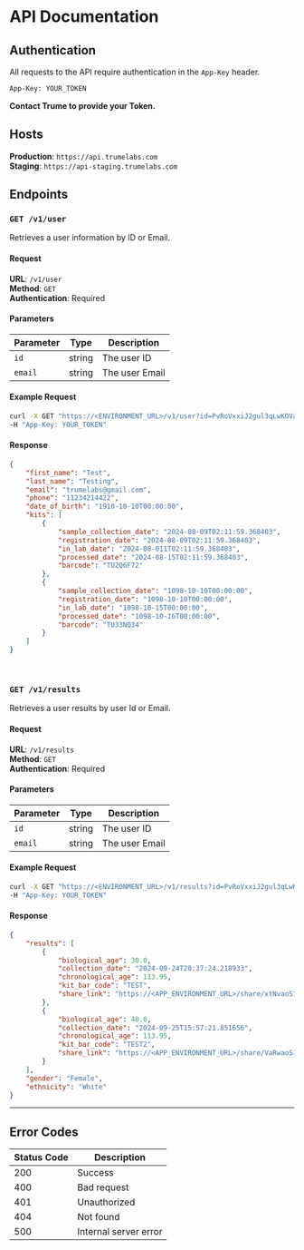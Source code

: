 # API Documentation

## Authentication

All requests to the API require authentication in the `App-Key` header.

```bash
App-Key: YOUR_TOKEN
```

**Contact Trume to provide your Token.**

## Hosts
**Production**: `https://api.trumelabs.com`  
**Staging**: `https://api-staging.trumelabs.com`  

## Endpoints

### `GET /v1/user`

Retrieves a user information by ID or Email.

#### Request

**URL**: `/v1/user`  
**Method**: `GET`  
**Authentication**: Required

#### Parameters

| Parameter | Type   | Description        |
| --------- | ------ | ------------------ |
| `id`      | string | The user ID        |
| `email`      | string | The user Email        |

#### Example Request

```bash
curl -X GET "https://<ENVIRONMENT_URL>/v1/user?id=PvRoVxxiJ2gul3qLwKOVaJ0HCNs1" \
-H "App-Key: YOUR_TOKEN"
```

#### Response

```json
{
	"first_name": "Test",
	"last_name": "Testing",
	"email": "trumelabs@gmail.com",
	"phone": "11234214422",
	"date_of_birth": "1910-10-10T00:00:00",
	"kits": [
		{
			"sample_collection_date": "2024-08-09T02:11:59.368403",
			"registration_date": "2024-08-09T02:11:59.368403",
			"in_lab_date": "2024-08-011T02:11:59.368403",
			"processed_date": "2024-08-15T02:11:59.368403",
			"barcode": "TU2Q6F72"
		},
		{
			"sample_collection_date": "1098-10-10T00:00:00",
			"registration_date": "1098-10-10T00:00:00",
			"in_lab_date": "1098-10-15T00:00:00",
			"processed_date": "1098-10-16T00:00:00",
			"barcode": "TU33NQ34"
		}
	]
}
```
&nbsp;
### `GET /v1/results`

Retrieves a user results by user Id or Email.

#### Request

**URL**: `/v1/results`  
**Method**: `GET`  
**Authentication**: Required

#### Parameters

| Parameter | Type   | Description        |
| --------- | ------ | ------------------ |
| `id`      | string | The user ID        |
| `email`      | string | The user Email        |

#### Example Request

```bash
curl -X GET "https://<ENVIRONMENT_URL>/v1/results?id=PvRoVxxiJ2gul3qLwKOVaJ0HCNs1" \
-H "App-Key: YOUR_TOKEN"
```

#### Response

```json
{
	"results": [
		{
			"biological_age": 30.0,
			"collection_date": "2024-09-24T20:37:24.218933",
			"chronological_age": 113.95,
			"kit_bar_code": "TEST",
			"share_link": "https://<APP_ENVIRONMENT_URL>/share/xtNvaoS11vcyP"
		},
		{
			"biological_age": 40.0,
			"collection_date": "2024-09-25T15:57:21.851656",
			"chronological_age": 113.95,
			"kit_bar_code": "TEST2",
			"share_link": "https://<APP_ENVIRONMENT_URL>/share/VaRwaoS11vcyP"
		}
	],
	"gender": "Female",
	"ethnicity": "White"
}
```

---

## Error Codes

| Status Code | Description               |
| ----------- | ------------------------- |
| 200         | Success                   |
| 400         | Bad request               |
| 401         | Unauthorized              |
| 404         | Not found                 |
| 500         | Internal server error      |

